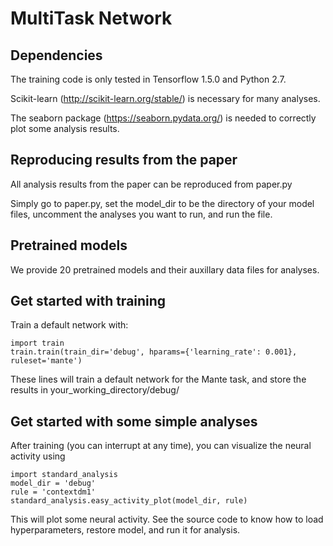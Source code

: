 # MultiTask Network

## Dependencies
The training code is only tested in Tensorflow 1.5.0 and Python 2.7.

Scikit-learn (http://scikit-learn.org/stable/) is necessary for many analyses.

The seaborn package (https://seaborn.pydata.org/) is needed to correctly
plot some analysis results.

## Reproducing results from the paper
All analysis results from the paper can be reproduced from paper.py

Simply go to paper.py, set the model_dir to be the directory of your 
model files, uncomment the analyses you want to run, and run the file.

## Pretrained models
We provide 20 pretrained models and their auxillary data files for
analyses.

## Get started with training
Train a default network with:

    import train
    train.train(train_dir='debug', hparams={'learning_rate': 0.001}, ruleset='mante')

These lines will train a default network for the Mante task, and store the
results in your_working_directory/debug/

## Get started with some simple analyses
After training (you can interrupt at any time), you can visualize the neural
activity using

    import standard_analysis
    model_dir = 'debug'
    rule = 'contextdm1'
    standard_analysis.easy_activity_plot(model_dir, rule)

This will plot some neural activity. See the source code to know how to load
hyperparameters, restore model, and run it for analysis.